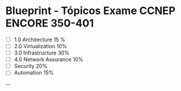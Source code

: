 # Blueprint - Tópicos Exame CCNEP ENCORE 350-401


- [ ] 1.0 Architecture 15 %
- [ ] 2.0 Virtualization 10%
- [ ] 3.0 Infrastructure 30%
- [ ] 4.0 Network Assurance 10%
- [ ] Security 20%
- [ ] Automation 15%

--